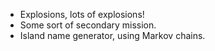 * Explosions, lots of explosions!
* Some sort of secondary mission.
* Island name generator, using Markov chains.
